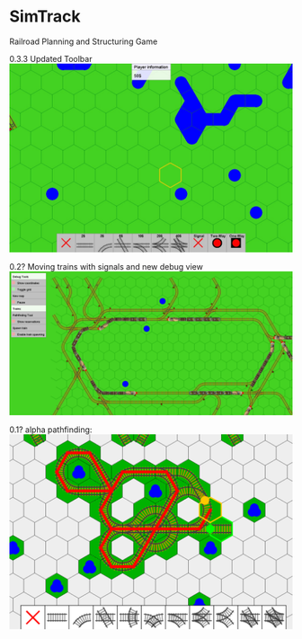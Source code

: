 # SimTrack
Railroad Planning and Structuring Game

0.3.3 Updated Toolbar
![v0.3.3 updated toolbar](https://raw.githubusercontent.com/WaDosCh/SimTrack/master/screenshots/v0.3.3%20updated%20toolbar.jpg)


0.2? Moving trains with signals and new debug view
![0.2? map with various trains](https://raw.githubusercontent.com/WaDosCh/SimTrack/master/screenshots/v0.2%20simtrack5%20new%20debug%20view.png)

0.1? alpha pathfinding:
![0.1 alpha pathfinding](https://raw.githubusercontent.com/WaDosCh/SimTrack/master/screenshots/v0.1%20simTrack2.PNG)
